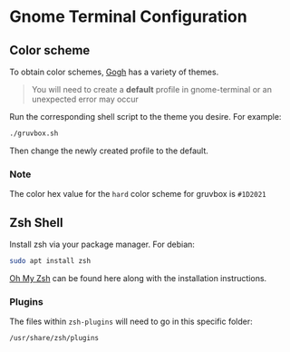 # Gnome Terminal Configuration

## Color scheme

To obtain color schemes, [Gogh](https://github.com/Mayccoll/Gogh) has a variety of themes.

> You will need to create a **default** profile in gnome-terminal or an unexpected error may occur

Run the corresponding shell script to the theme you desire. For example:

```bash
./gruvbox.sh
```

Then change the newly created profile to the default.

### Note

The color hex value for the `hard` color scheme for gruvbox is `#1D2021`

## Zsh Shell

Install zsh via your package manager. For debian:

```bash
sudo apt install zsh
```

[Oh My Zsh](https://github.com/ohmyzsh/ohmyzsh) can be found here along with the installation instructions.

### Plugins

The files within `zsh-plugins` will need to go in this specific folder:

```bash
/usr/share/zsh/plugins
```